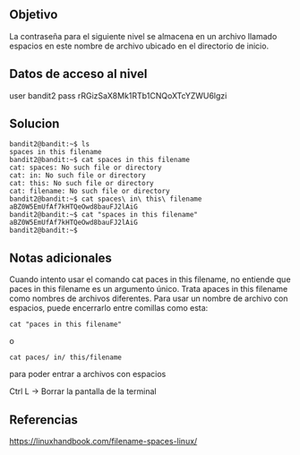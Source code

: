 ## Objetivo 

La contraseña para el siguiente nivel se almacena en un archivo llamado espacios en este nombre de archivo ubicado en el directorio de inicio.
## Datos de acceso al nivel

user bandit2 
pass rRGizSaX8Mk1RTb1CNQoXTcYZWU6lgzi
## Solucion
```
bandit2@bandit:~$ ls
spaces in this filename
bandit2@bandit:~$ cat spaces in this filename
cat: spaces: No such file or directory
cat: in: No such file or directory
cat: this: No such file or directory
cat: filename: No such file or directory
bandit2@bandit:~$ cat spaces\ in\ this\ filename
aBZ0W5EmUfAf7kHTQeOwd8bauFJ2lAiG
bandit2@bandit:~$ cat "spaces in this filename"
aBZ0W5EmUfAf7kHTQeOwd8bauFJ2lAiG
bandit2@bandit:~$ 
```
## Notas adicionales

Cuando intento usar el comando cat paces in this filename, no entiende que paces in this filename es un argumento único. Trata apaces in this filename como nombres de archivos diferentes.
Para usar un nombre de archivo con espacios, puede encerrarlo entre comillas como esta:
```
cat "paces in this filename"
```
o

```
cat paces/ in/ this/filename
```

para poder entrar a archivos con espacios

Ctrl L -> Borrar la pantalla de la terminal

## Referencias 

https://linuxhandbook.com/filename-spaces-linux/